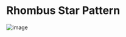 # Rhombus Star Pattern
![image](https://user-images.githubusercontent.com/75837613/135948716-a1c8644f-779f-420a-8c7e-9c8d9327157e.png)
